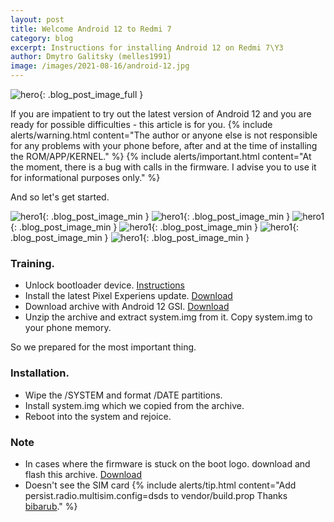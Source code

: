 ```yaml
---
layout: post
title: Welcome Android 12 to Redmi 7
category: blog
excerpt: Instructions for installing Android 12 on Redmi 7\Y3
author: Dmytro Galitsky (melles1991)
image: /images/2021-08-16/android-12.jpg
---
```


![hero]({{site.url}}/{{page.image}}){: .blog_post_image_full }


If you are impatient to try out the latest version of Android 12 and you are ready for possible difficulties - this article is for you.
{% include alerts/warning.html content="The author or anyone else is not responsible for any problems with your phone before, after and at the time of installing the ROM/APP/KERNEL." %}
{% include alerts/important.html content="At the moment, there is a bug with calls in the firmware. I advise you to use it for informational purposes only." %}

And so let's get started.

![hero1]({{site.url}}/images/2021-08-16/scren/photo_01.jpg){: .blog_post_image_min } ![hero1]({{site.url}}/images/2021-08-16/scren/photo_02.jpg){: .blog_post_image_min } ![hero1]({{site.url}}/images/2021-08-16/scren/photo_03.jpg){: .blog_post_image_min }
![hero1]({{site.url}}/images/2021-08-16/scren/photo_04.jpg){: .blog_post_image_min } ![hero1]({{site.url}}/images/2021-08-16/scren/photo_05.jpg){: .blog_post_image_min } ![hero1]({{site.url}}/images/2021-08-16/scren/photo_06.jpg){: .blog_post_image_min }

### Training.
   - Unlock bootloader device. [Instructions]({{site.url}}/devices/onclite/install#unlocking-the-bootloader)
   - Install the latest Pixel Experiens update. [Download](https://sourceforge.net/projects/exodusos/files/onclite/PixelExperience/)
   - Download archive with Android 12 GSI. [Download](https://dl.google.com/developers/android/sc/images/gsi/gsi_gms_arm64-exp-SPB4.210715.012-7615752-b0deaa5e.zip)
   - Unzip the archive and extract system.img from it. Copy system.img to your phone memory.
   
So we prepared for the most important thing.

### Installation.
   - Wipe the /SYSTEM and format /DATE partitions.
   - Install system.img which we copied from the archive.
   - Reboot into the system and rejoice.


### Note
- In cases where the firmware is stuck on the boot logo. download and flash this archive. [Download](https://sourceforge.net/projects/exodusos/files/Extension/Permissiver_v5.zip/download)
- Doesn't see the SIM card
{% include alerts/tip.html content="Add persist.radio.multisim.config=dsds to vendor/build.prop
Thanks [bibarub](https://4pda.to/forum/index.php?showuser=5181865)." %}
